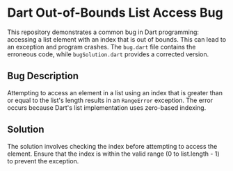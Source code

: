 # Dart Out-of-Bounds List Access Bug

This repository demonstrates a common bug in Dart programming: accessing a list element with an index that is out of bounds. This can lead to an exception and program crashes. The `bug.dart` file contains the erroneous code, while `bugSolution.dart` provides a corrected version. 

## Bug Description
Attempting to access an element in a list using an index that is greater than or equal to the list's length results in an `RangeError` exception.  The error occurs because Dart's list implementation uses zero-based indexing. 

## Solution
The solution involves checking the index before attempting to access the element. Ensure that the index is within the valid range (0 to list.length - 1) to prevent the exception.

